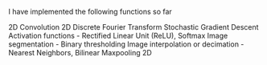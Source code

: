I have implemented the following functions so far

2D Convolution
2D Discrete Fourier Transform
Stochastic Gradient Descent
Activation functions - Rectified Linear Unit (ReLU), Softmax
Image segmentation - Binary thresholding
Image interpolation or decimation - Nearest Neighbors, Bilinear
Maxpooling 2D

